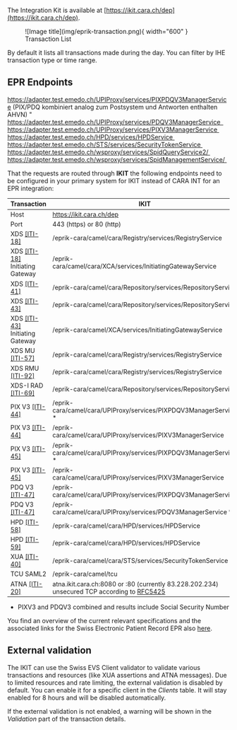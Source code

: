 The Integration Kit is available at [https://ikit.cara.ch/dep](https://ikit.cara.ch/dep).

<figure markdown>
  ![Image title](img/eprik-transaction.png){ width="600" }
  <figcaption>Transaction List</figcaption>
</figure>
By default it lists all transactions made during the day. You can filter by IHE transaction type or time range.

## EPR Endpoints

https://adapter.test.emedo.ch/UPIProxy/services/PIXPDQV3ManagerService 
(PIX/PDQ kombiniert analog zum Postsystem und Antworten enthalten AHVN) "
https://adapter.test.emedo.ch/UPIProxy/services/PDQV3ManagerService  
https://adapter.test.emedo.ch/UPIProxy/services/PIXV3ManagerService 
https://adapter.test.emedo.ch/HPD/services/HPDService 
https://adapter.test.emedo.ch/STS/services/SecurityTokenService 
https://adapter.test.emedo.ch/wsproxy/services/SpidQueryService2/ 
https://adapter.test.emedo.ch/wsproxy/services/SpidManagementService/ 

That the requests are routed through **IKIT** the following endpoints need to be configured in your primary system
for IKIT instead of CARA INT for an EPR integration:

| Transaction             | IKIT                                        |
|----------------------------------------------------------------------------------------------------------------------------------------------------------------------------------------------------------------------------------------------------------------------|-----------------------------------------------------------------------------------------------------------------------------|
| Host                    | https://ikit.cara.ch/dep                                |
| Port                    | 443 (https) or 80 (http)                     |
| XDS [[ITI-18]](https://profiles.ihe.net/ITI/TF/Volume2/ITI-18.html)                                    | /eprik-cara/camel/cara/Registry/services/RegistryService          |
| XDS [[ITI-18]](https://profiles.ihe.net/ITI/TF/Volume2/ITI-18.html) Initiating Gateway                 | /eprik-cara/camel/cara/XCA/services/InitiatingGatewayService      |
| XDS [[ITI-41]](https://profiles.ihe.net/ITI/TF/Volume2/ITI-41.html)                                    | /eprik-cara/camel/cara/Repository/services/RepositoryService      |
| XDS [[ITI-43]](https://profiles.ihe.net/ITI/TF/Volume2/ITI-43.html)                                    | /eprik-cara/camel/cara/Repository/services/RepositoryService      |
| XDS [[ITI-43]](https://profiles.ihe.net/ITI/TF/Volume2/ITI-43.html) Initiating Gateway                 | /eprik-cara/camel/XCA/services/InitiatingGatewayService           |
| XDS MU [[ITI-57]](https://profiles.ihe.net/ITI/TF/Volume2/ITI-57.html)                                 | /eprik-cara/camel/cara/Registry/services/RegistryService          |
| XDS RMU [[ITI-92]](https://profiles.ihe.net/ITI/TF/Volume2/ITI-92.html)                                | /eprik-cara/camel/cara/Registry/services/RegistryService          |
| XDS-I RAD [[ITI-69]](https://www.ihe.net/uploadedFiles/Documents/Radiology/IHE_RAD_TF_Vol2.pdf)        | /eprik-cara/camel/cara/Repository/services/RepositoryService      |
| PIX V3 [[ITI-44]](https://profiles.ihe.net/ITI/TF/Volume2/ITI-44.html)                                 | /eprik-cara/camel/cara/UPIProxy/services/PIXPDQV3ManagerService * |
| PIX V3 [[ITI-44]](https://profiles.ihe.net/ITI/TF/Volume2/ITI-44.html)                                 | /eprik-cara/camel/cara/UPIProxy/services/PIXV3ManagerService      |
| PIX V3 [[ITI-45]](https://profiles.ihe.net/ITI/TF/Volume2/ITI-45.html)                                 | /eprik-cara/camel/cara/UPIProxy/services/PIXPDQV3ManagerService * |
| PIX V3 [[ITI-45]](https://profiles.ihe.net/ITI/TF/Volume2/ITI-45.html)                                 | /eprik-cara/camel/cara/UPIProxy/services/PIXV3ManagerService      |
| PDQ V3 [[ITI-47]](https://profiles.ihe.net/ITI/TF/Volume2/ITI-47.html)                                 | /eprik-cara/camel/cara/UPIProxy/services/PIXPDQV3ManagerService   |
| PDQ V3 [[ITI-47]](https://profiles.ihe.net/ITI/TF/Volume2/ITI-47.html)                                 | /eprik-cara/camel/cara/UPIProxy/services/PDQV3ManagerService *    |
| HPD [[ITI-58]](https://profiles.ihe.net/ITI/TF/Volume2/ITI-58.html)                                    | /eprik-cara/camel/cara/HPD/services/HPDService                    |
| HPD [[ITI-59]](https://profiles.ihe.net/ITI/TF/Volume2/ITI-598.html)                                   | /eprik-cara/camel/cara/HPD/services/HPDService                    |
| XUA [[ITI-40]](https://www.bag.admin.ch/dam/bag/de/dokumente/nat-gesundheitsstrategien/strategie-ehealth/gesetzgebung-elektronisches-patientendossier/gesetze/anhang_5_ergaenzung_1_epdv_edi_ausgabe_4.pdf.download.pdf/EPDV-EDI_Anhang_5_E1_DE_Ausgabe_4.pdf)       | /eprik-cara/camel/cara/STS/services/SecurityTokenService          |
| TCU SAML2               | /eprik-cara/camel/tcu                        |
| ATNA [[ITI-20]](https://profiles.ihe.net/ITI/TF/Volume2/ITI-20.html) <br/>    | atna.ikit.cara.ch:8080 or :80 (currently 83.228.202.234) unsecured TCP according to [RFC5425](https://www.rfc-editor.org/rfc/rfc5425) |


* PIXV3 and PDQV3 combined and results include Social Security Number

You find an overview of the current relevant specifications and the associated links for the Swiss Electronic Patient
Record EPR
also [here](https://www.e-health-suisse.ch/en/technik-semantik/epr-projectathon/epr-programming-aids/relevant-specifications.html).


## External validation

The IKIT can use the Swiss EVS Client validator to validate various transactions and resources (like XUA assertions 
and ATNA messages). Due to limited resources and rate limiting, the external validation is disabled by default. You 
can enable it for a specific client in the _Clients_ table. It will stay enabled for 8 hours and will be disabled 
automatically.

If the external validation is not enabled, a warning will be shown in the _Validation_ part of the transaction details.